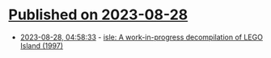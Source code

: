 # [Published on 2023-08-28](index.md)

* [2023-08-28, 04:58:33](https://lobste.rs/s/ffhxp4/isle_work_progress_decompilation_lego) - [isle: A work-in-progress decompilation of LEGO Island (1997)](https://github.com/isledecomp/isle)
